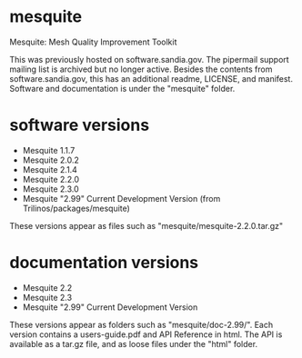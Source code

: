 # mesquite
Mesquite: Mesh Quality Improvement Toolkit

This was previously hosted on software.sandia.gov.
The pipermail support mailing list is archived but no longer active.
Besides the contents from software.sandia.gov, this has an additional readme, LICENSE, and manifest. 
Software and documentation is under the "mesquite" folder.

# software versions
- Mesquite 1.1.7
- Mesquite 2.0.2
- Mesquite 2.1.4
- Mesquite 2.2.0
- Mesquite 2.3.0
- Mesquite "2.99" Current Development Version (from Trilinos/packages/mesquite)

These versions appear as files such as "mesquite/mesquite-2.2.0.tar.gz"

# documentation versions

- Mesquite 2.2
- Mesquite 2.3
- Mesquite "2.99" Current Development Version

These versions appear as folders such as "mesquite/doc-2.99/".
Each version contains a users-guide.pdf and API Reference in html.
The API is available as a tar.gz file, and as loose files under the "html" folder.
